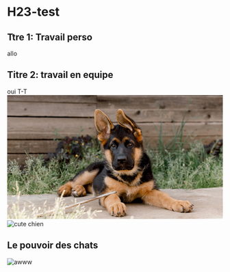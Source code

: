 # H23-test
## Ttre 1: Travail perso
allo
## Titre 2: travail en equipe
oui
T-T
<img src="./istockphoto-1358309706-170667a.jpg" alt="bébé chien trop cute" alt="..">
<img src="https://poeticfrenchbulldogs.com/wp-content/uploads/2020/02/10-fascinating-fun-facts.jpeg" alt = "cute chien">
## Le pouvoir des chats
<img src="https://i.ytimg.com/vi/C6RUp21s6BQ/maxresdefault.jpg" alt="awww">
